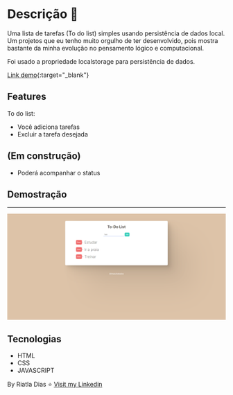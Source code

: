 # Descrição :bookmark_tabs:
Uma lista de tarefas (To do list) simples usando persistência de dados local. Um projetos que eu tenho muito orgulho de ter desenvolvido, pois mostra bastante da minha evolução no pensamento lógico e computacional.

Foi usado a propriedade localstorage para persistência de dados.

[Link demo](https://riatladias.github.io/to-do-lis/){:target="\_blank"}

## Features
To do list:

- Você adiciona tarefas 
- Excluir a tarefa desejada
## (Em construção)
- Poderá acompanhar o status


## Demostração
---
![Print](assets/Captura%20de%20Tela%20(2).png)

## Tecnologias
- HTML
- CSS
- JAVASCRIPT

By Riatla Dias :star: [Visit my Linkedin](https://www.linkedin.com/in/riatladias/)
